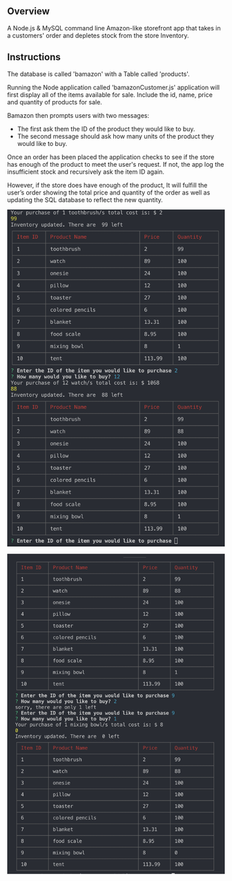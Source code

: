 ## Overview
A Node.js & MySQL command line Amazon-like storefront app that takes in a customers' order and depletes stock from the store Inventory.

## Instructions
The database is called 'bamazon' with a Table called 'products'.

Running the Node application called 'bamazonCustomer.js' application will first display all of the items available for sale. Include the id, name, price and quantity of products for sale.

Bamazon then prompts users with two messages: 
* The first ask them the ID of the product they would like to buy.
* The second message should ask how many units of the product they would like to buy.

Once an order has been placed the application checks to see if the store has enough of the product to meet the user's request. If not, the app log the insufficient stock and recursively ask the item ID again.

However, if the store does have enough of the product, It will fulfill the user’s order showing the total price and quantity of the order as well as updating the SQL database to reflect the new quantity.

![alt text](https://github.com/ChristianHPak/bamazon/blob/master/images/Screen%20Shot%202019-07-02%20at%2009.29.06.png?raw=true)

![alt text](https://github.com/ChristianHPak/bamazon/blob/master/images/Screen%20Shot%202019-07-02%20at%2009.45.37.png?raw=true)
